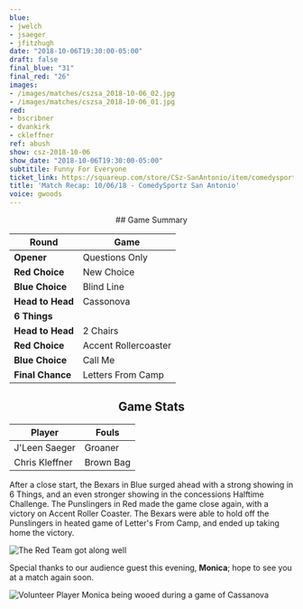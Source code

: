 ```yaml
---
blue:
- jwelch
- jsaeger
- jfitzhugh
date: "2018-10-06T19:30:00-05:00"
draft: false
final_blue: "31"
final_red: "26"
images:
- /images/matches/cszsa_2018-10-06_02.jpg
- /images/matches/cszsa_2018-10-06_01.jpg
red:
- bscribner
- dvankirk
- ckleffner
ref: abush
show: csz-2018-10-06
show_date: "2018-10-06T19:30:00-05:00"
subtitile: Funny For Everyone
ticket_link: https://squareup.com/store/CSz-SanAntonio/item/comedysportz-saturday-night-5
title: 'Match Recap: 10/06/18 - ComedySportz San Antonio'
voice: gwoods
---
```


<center>
## Game Summary

| **Round** | **Game** |
|--------------|------|
| **Opener**       |Questions Only|
| **Red Choice**   |New Choice      |
| **Blue Choice**  |Blind Line      |
| **Head to Head** |Cassonova      |
| **6 Things**     |      |
| **Head to Head** |2 Chairs      |
| **Red Choice**   |Accent Rollercoaster      |
| **Blue Choice**  |Call Me      |
| **Final Chance** |Letters From Camp      |

## Game Stats

| **Player** | **Fouls** |
|--------|-------|
|J'Leen Saeger| Groaner|
|Chris Kleffner|Brown Bag|

</center>

After a close start, the Bexars in Blue surged ahead with a strong showing in 6 Things, and an even stronger showing in the concessions Halftime Challenge. The Punslingers in Red made the game close again, with a victory on Accent Roller Coaster. The Bexars were able to hold off the Punslingers in heated game of Letter's From Camp, and ended up taking home the victory.

![The Red Team got along well](/images/matches/cszsa_2018-10-06_01.jpg)

Special thanks to our audience guest this evening, **Monica**; hope to see you at a match again soon.

![Volunteer Player Monica being wooed during a game of Cassanova ](/images/matches/cszsa_2018-10-06_02.jpg)
